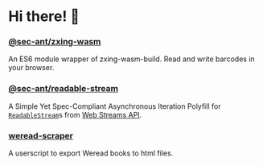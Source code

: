# Hi there! 👋

### [@sec-ant/zxing-wasm](https://github.com/Sec-ant/zxing-wasm)
An ES6 module wrapper of zxing-wasm-build. Read and write barcodes in your browser.

### [@sec-ant/readable-stream](https://github.com/Sec-ant/readable-stream)
A Simple Yet Spec-Compliant Asynchronous Iteration Polyfill for [`ReadableStream`](https://developer.mozilla.org/docs/Web/API/ReadableStream)s from [Web Streams API](https://developer.mozilla.org/docs/Web/API/Streams_API).

### [weread-scraper](https://github.com/Sec-ant/weread-scraper)
A userscript to export Weread books to html files.
